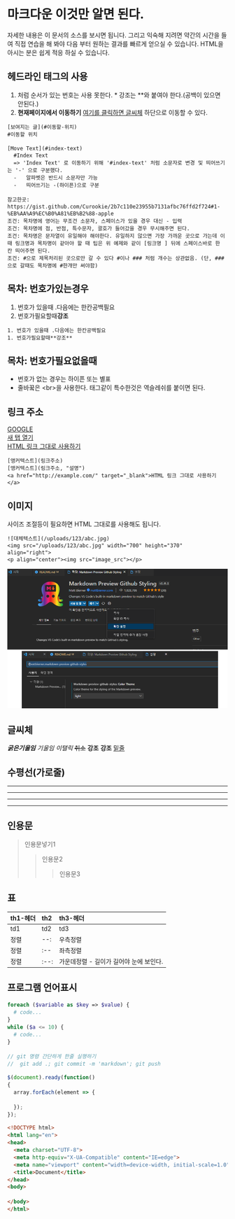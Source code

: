 # 마크다운 이것만 알면 된다.
자세한 내용은 이 문서의 소스를 보시면 됩니다. 그리고 익숙해 지려면 약간의 시간을 들여 직접 연습을 해 봐야 다음 부터 원하는 결과를 빠르게 얻으실 수 있습니다. HTML을 아시는 분은 쉽게 적응 하실 수 있습니다.

## 헤드라인 태그의 사용
1. 처럼 순서가 있는 번호는 사용 못한다. * 강조는 **와 붙여야 한다.(공백이 있으면 안된다.)
1. **현재페이지에서 이동하기**
[여기를 클릭하면 글씨체](#글씨체) 하단으로 이동할 수 있다.

```
[보여지는 글](#이동할-위치)
#이동할 위치

[Move Text](#index-text)
  #Index Text
  => 'Index Text' 로 이동하기 위해 '#index-text' 처럼 소문자로 변경 및 띄어쓰기는 '-' 으로 구분했다.
  -   알파벳은 반드시 소문자만 가능
  -   띄어쓰기는 -(하이픈)으로 구분

참고한곳: https://gist.github.com/Curookie/2b7c110e23955b7131afbc76ffd2f724#1-%EB%AA%A9%EC%B0%A81%EB%B2%88-apple
조건: 목차명에 영어는 무조건 소문자, 스페이스가 있을 경우 대신 - 입력
조건: 목차명에 점, 반점, 특수문자, 괄호가 들어갔을 경우 무시해주면 된다.
조건: 목차명은 문자열이 유일해야 해야한다. 유일하지 않으면 가장 가까운 곳으로 가는데 이 때 링크명과 목차명이 같아야 할 때 팁은 위 예제와 같이 [링크명 ] 뒤에 스페이스바로 한 칸 띄어주면 된다.
조건: #으로 제목처리된 곳으로만 갈 수 있다 #이나 ### 처럼 개수는 상관없음. (단, ### 으로 갈때도 목차명에 #한개만 써야함)
```

## 목차: 번호가있는경우
1. 번호가 있을때 .다음에는 한칸공백필요
1. 번호가필요할때**강조**
```
1. 번호가 있을때 .다음에는 한칸공백필요
1. 번호가필요할때**강조**
```

## 목차: 번호가필요없을때
- 번호가 없는 경우는 하이픈 또는 별표
- 줄바꿐은 \<br\>을 사용한다. 태그같이 특수한것은 역슬레쉬를 붙이면 된다.

## 링크 주소
[GOOGLE](https://google.com)<br>
[새 탭 열기](https://www.google.com/, "이걸 누르면 구글로 가요")<br>
<a href="http://example.com/" target="_blank">HTML 링크 그대로 사용하기</a><br>
```
[앵커텍스트](링크주소)
[앵커텍스트](링크주소, "설명")
<a href="http://example.com/" target="_blank">HTML 링크 그대로 사용하기</a>
```

## 이미지
사이즈 조절등이 필요하면 HTML 그대로를 사용해도 됩니다.
```
![대체텍스트](/uploads/123/abc.jpg)
<img src="/uploads/123/abc.jpg" width="700" height="370" align="right">
<p align="center"><img src="image_src"></p>
```
<!-- ![vscode 마크다운 확장프로그램](vscode_markdown.png) -->
<p align="center"><img src="vscode_markdown.png" width="700"></p>


## 글씨체
***굵은기울임*** *기울임* _이탤릭_ ~~취소~~ __강조__ **강조** <u>밑줄</u>

## 수평선(가로줄)
<hr>

---
***
_ _ _

## 인용문
>인용문넣기1
>>인용문2
>>>인용문3

## 표
|th1-헤더 | th2 | th3-헤더
| :-- | :-- | :--
|td1 | td2 | td3
| 정렬 | --: | 우측정렬 |
| 정렬 | :-- | 좌측정렬 |
| 정렬 | :--: | 가운데정렬 - 길이가 길어야 눈에 보인다. |


## 프로그램 언어표시
```php
foreach ($variable as $key => $value) {
  # code...
}
while ($a <= 10) {
  # code...
}

// git 명령 간단하게 한줄 실행하기
//  git add .; git commit -m 'markdown'; git push
```

```javascript
$(document).ready(function()
{
  array.forEach(element => {

  });
});
```
```html
<!DOCTYPE html>
<html lang="en">
<head>
  <meta charset="UTF-8">
  <meta http-equiv="X-UA-Compatible" content="IE=edge">
  <meta name="viewport" content="width=device-width, initial-scale=1.0">
  <title>Document</title>
</head>
<body>

</body>
</html>
```
